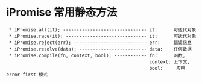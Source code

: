 # iPromise 常用静态方法
     * iPromise.all(it); ------------------------------- it:      可迭代对象
     * iPromise.race(it); ------------------------------ it:      可迭代对象
     * iPromise.reject(err); --------------------------- err:     错误信息
     * iPromise.resolve(data); ------------------------- data:    任何数据
     * iPromise.compile(fn, context, bool); ------------ fn:      函数, 
                                                         context: 上下文,
                                                         bool:     应用 error-first 模式
